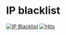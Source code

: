 # IP blacklist

[![IP Blacklist](https://github.com/JourneyOver/ip_blacklists/actions/workflows/blacklist.yml/badge.svg)](https://github.com/JourneyOver/ip_blacklists/actions/workflows/blacklist.yml)
[![Hits](https://hits.seeyoufarm.com/api/count/incr/badge.svg?url=https%3A%2F%2Fgithub.com%2FJourneyOver%2Fip_blacklists&count_bg=%2379C83D&title_bg=%23555555&icon=&icon_color=%23E7E7E7&title=hits&edge_flat=false)](https://hits.seeyoufarm.com)
